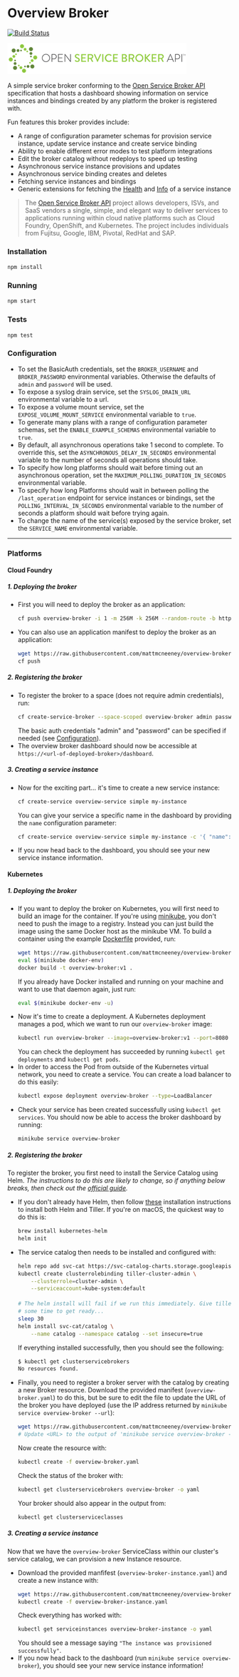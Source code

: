 # Overview Broker
[![Build Status](https://travis-ci.org/mattmcneeney/overview-broker.svg?branch=master)](https://travis-ci.org/mattmcneeney/overview-broker)

![Open Service Broker API](images/openservicebrokerapi.png)

A simple service broker conforming to the [Open Service Broker API](https://github.com/openservicebrokerapi/servicebroker/)
specification that hosts a dashboard showing information on service instances
and bindings created by any platform the broker is registered with.

Fun features this broker provides include:
* A range of configuration parameter schemas for provision service instance,
  update service instance and create service binding
* Ability to enable different error modes to test platform integrations
* Edit the broker catalog without redeploys to speed up testing
* Asynchronous service instance provisions and updates
* Asynchronous service binding creates and deletes
* Fetching service instances and bindings
* Generic extensions for fetching the [Health](extensions/health.yaml) and
  [Info](extensions/info.yaml) of a service instance

> The [Open Service Broker API](https://www.openservicebrokerapi.org/) project
allows developers, ISVs, and SaaS vendors a single, simple, and elegant way to
deliver services to applications running within cloud native platforms such as
Cloud Foundry, OpenShift, and Kubernetes. The project includes individuals from
Fujitsu, Google, IBM, Pivotal, RedHat and SAP.

### Installation
```bash
npm install
```

### Running
```bash
npm start
```

### Tests
```bash
npm test
```

### Configuration
* To set the BasicAuth credentials, set the `BROKER_USERNAME` and
  `BROKER_PASSWORD` environmental variables. Otherwise the defaults of `admin`
  and `password` will be used.
* To expose a syslog drain service, set the `SYSLOG_DRAIN_URL`
  environmental variable to a url.
* To expose a volume mount service, set the `EXPOSE_VOLUME_MOUNT_SERVICE`
  environmental variable to `true`.
* To generate many plans with a range of configuration parameter schemas, set
  the `ENABLE_EXAMPLE_SCHEMAS` environmental variable to `true`.
* By default, all asynchronous operations take 1 second to complete. To override
  this, set the `ASYNCHRONOUS_DELAY_IN_SECONDS` environmental variable to the
  number of seconds all operations should take.
* To specify how long platforms should wait before timing out an asynchronous
  operation, set the `MAXIMUM_POLLING_DURATION_IN_SECONDS` environmental
  variable.
* To specify how long Platforms should wait in between polling the
  `/last_operation` endpoint for service instances or bindings, set the
  `POLLING_INTERVAL_IN_SECONDS` environmental variable to the number of seconds
  a platform should wait before trying again.
* To change the name of the service(s) exposed by the service broker, set the
  `SERVICE_NAME` environmental variable.

---

### Platforms

#### Cloud Foundry

##### 1. Deploying the broker

* First you will need to deploy the broker as an application:
    ```bash
    cf push overview-broker -i 1 -m 256M -k 256M --random-route -b https://github.com/cloudfoundry/nodejs-buildpack
    ```
* You can also use an application manifest to deploy the broker as an
    application:
    ```bash
    wget https://raw.githubusercontent.com/mattmcneeney/overview-broker/master/examples/cloudfoundry/manifest.yaml
    cf push
    ```

##### 2. Registering the broker

* To register the broker to a space (does not require admin credentials), run:
    ```bash
    cf create-service-broker --space-scoped overview-broker admin password <url-of-deployed-broker>
    ```
    The basic auth credentials "admin" and "password" can be specified if needed
    (see [Configuration](#configuration)).
* The overview broker dashboard should now be accessible at
`https://<url-of-deployed-broker>/dashboard`.


##### 3. Creating a service instance

* Now for the exciting part... it's time to create a new service instance:
    ```bash
    cf create-service overview-service simple my-instance
    ```
    You can give your service a specific name in the dashboard by providing the
    `name` configuration parameter:
    ```bash
    cf create-service overview-service simple my-instance -c '{ "name": "My Service Instance" }'
    ```
* If you now head back to the dashboard, you should see your new service
instance information.

#### Kubernetes

##### 1. Deploying the broker

* If you want to deploy the broker on Kubernetes, you will first need to build an
image for the container. If you're using
[minikube](https://kubernetes.io/docs/getting-started-guides/minikube/), you
don't need to push the image to a registry. Instead you can just build the
image using the same Docker host as the minikube VM. To build a container using
the example [Dockerfile](/examples/kubernetes/Dockerfile) provided, run:
    ```bash
    wget https://raw.githubusercontent.com/mattmcneeney/overview-broker/master/examples/kubernetes/Dockerfile
    eval $(minikube docker-env)
    docker build -t overview-broker:v1 .
    ```
    If you already have Docker installed and running on your machine and want to
    use that daemon again, just run:
    ```bash
    eval $(minikube docker-env -u)
    ```
* Now it's time to create a deployment. A Kubernetes deployment manages a pod,
which we want to run our `overview-broker` image:
    ```bash
    kubectl run overview-broker --image=overview-broker:v1 --port=8080 --env="PORT=8080"
    ```
    You can check the deployment has succeeded by running `kubectl get deployments`
    and `kubectl get pods`.
* In order to access the Pod from outside of the Kubernetes virtual network, you
need to create a service. You can create a load balancer to do this easily:
    ```bash
    kubectl expose deployment overview-broker --type=LoadBalancer
    ```
* Check your service has been created successfully using `kubectl get services`.
    You should now be able to access the broker dashboard by running:
    ```bash
    minikube service overview-broker
    ```

##### 2. Registering the broker

To register the broker, you first need to install the Service Catalog using
Helm. _The instructions to do this are likely to change, so if anything below
breaks, then check out the [official guide](https://github.com/kubernetes-incubator/service-catalog/blob/master/docs/walkthrough.md)._

* If you don't already have Helm, then follow [these](https://github.com/kubernetes/helm/blob/master/docs/install.md)
installation instructions to install both Helm and Tiller. If you're on macOS,
the quickest way to do this is:
    ```bash
    brew install kubernetes-helm
    helm init
    ```
* The service catalog then needs to be installed and configured with:
    ```bash
    helm repo add svc-cat https://svc-catalog-charts.storage.googleapis.com
    kubectl create clusterrolebinding tiller-cluster-admin \
        --clusterrole=cluster-admin \
        --serviceaccount=kube-system:default

    # The helm install will fail if we run this immediately. Give tiller
    # some time to get ready...
    sleep 30
    helm install svc-cat/catalog \
        --name catalog --namespace catalog --set insecure=true
    ```
    If everything installed successfully, then you should see the following:
    ```bash
    $ kubectl get clusterservicebrokers
    No resources found.
    ```
* Finally, you need to register a broker server with the catalog by creating
a new Broker resource. Download the provided manifest (`overview-broker.yaml`)
to do this, but be sure to edit the file to update the URL of the broker you
have deployed (use the IP address returned by
`minikube service overview-broker --url`):
    ```bash
    wget https://raw.githubusercontent.com/mattmcneeney/overview-broker/master/examples/kubernetes/overview-broker.yaml
    # Update <URL> to the output of 'minikube service overview-broker --url'
    ```
    Now create the resource with:
    ```bash
    kubectl create -f overview-broker.yaml
    ```
    Check the status of the broker with:
    ```bash
    kubectl get clusterservicebrokers overview-broker -o yaml
    ```
    Your broker should also appear in the output from:
    ```bash
    kubectl get clusterserviceclasses
    ```

##### 3. Creating a service instance

Now that we have the `overview-broker` ServiceClass within our cluster's service
catalog, we can provision a new Instance resource.

* Download the provided manfifest (`overview-broker-instance.yaml`) and create
a new instance with:
    ```bash
    wget https://raw.githubusercontent.com/mattmcneeney/overview-broker/master/examples/kubernetes/overview-broker-instance.yaml
    kubectl create -f overview-broker-instance.yaml
    ```
    Check everything has worked with:
    ```bash
    kubectl get serviceinstances overview-broker-instance -o yaml
    ```
    You should see a message saying `"The instance was provisioned successfully"`.
* If you now head back to the dashboard (run `minikube service overview-broker`),
you should see your new service instance information!
